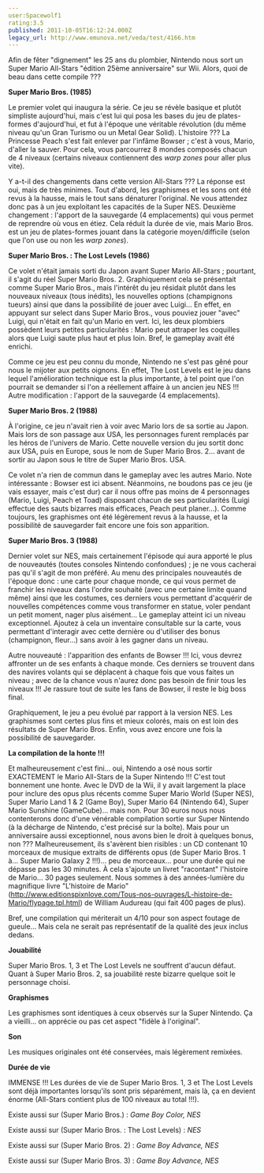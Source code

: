 ```yaml
---
user:Spacewolf1
rating:3.5
published: 2011-10-05T16:12:24.000Z
legacy_url: http://www.emunova.net/veda/test/4166.htm
---
```

Afin de fêter "dignement" les 25 ans du plombier, Nintendo nous sort un Super Mario All-Stars "édition 25ème anniversaire" sur Wii. Alors, quoi de beau dans cette compile ???  

  

**Super Mario Bros. (1985)**  

Le premier volet qui inaugura la série. Ce jeu se révèle basique et plutôt simpliste aujourd'hui, mais c'est lui qui posa les bases du jeu de plates-formes d'aujourd'hui, et fut à l'époque une véritable révolution (du même niveau qu'un Gran Turismo ou un Metal Gear Solid). L'histoire ??? La Princesse Peach s'est fait enlever par l'infâme Bowser ; c'est à vous, Mario, d'aller la sauver. Pour cela, vous parcourrez 8 mondes composés chacun de 4 niveaux (certains niveaux contiennent des _warp zones_ pour aller plus vite).  

Y a-t-il des changements dans cette version All-Stars ??? La réponse est oui, mais de très minimes. Tout d'abord, les graphismes et les sons ont été revus à la hausse, mais le tout sans dénaturer l'original. Ne vous attendez donc pas à un jeu exploitant les capacités de la Super NES. Deuxième changement : l'apport de la sauvegarde (4 emplacements) qui vous permet de reprendre où vous en étiez. Cela réduit la durée de vie, mais Mario Bros. est un jeu de plates-formes jouant dans la catégorie moyen/difficile (selon que l'on use ou non les _warp zones_).  

  

**Super Mario Bros. : The Lost Levels (1986)**  

Ce volet n'était jamais sorti du Japon avant Super Mario All-Stars ; pourtant, il s'agit du réel Super Mario Bros. 2\. Graphiquement cela se présentait comme Super Mario Bros., mais l'intérêt du jeu résidait plutôt dans les nouveaux niveaux (tous inédits), les nouvelles options (champignons tueurs) ainsi que dans la possibilité de jouer avec Luigi... En effet, en appuyant sur select dans Super Mario Bros., vous pouviez jouer "avec" Luigi, qui n'était en fait qu'un Mario en vert. Ici, les deux plombiers possèdent leurs petites particularités : Mario peut attraper les coquilles alors que Luigi saute plus haut et plus loin. Bref, le gameplay avait été enrichi.  

Comme ce jeu est peu connu du monde, Nintendo ne s'est pas gêné pour nous le mijoter aux petits oignons. En effet, The Lost Levels est le jeu dans lequel l'amélioration technique est la plus importante, à tel point que l'on pourrait se demander si l'on a réellement affaire à un ancien jeu NES !!! Autre modification : l'apport de la sauvegarde (4 emplacements).  

  

**Super Mario Bros. 2 (1988)**  

À l'origine, ce jeu n'avait rien à voir avec Mario lors de sa sortie au Japon. Mais lors de son passage aux USA, les personnages furent remplacés par les héros de l'univers de Mario. Cette nouvelle version du jeu sortit donc aux USA, puis en Europe, sous le nom de Super Mario Bros. 2... avant de sortir au Japon sous le titre de Super Mario Bros. USA.  

Ce volet n'a rien de commun dans le gameplay avec les autres Mario. Note intéressante : Bowser est ici absent. Néanmoins, ne boudons pas ce jeu (je vais essayer, mais c'est dur) car il nous offre pas moins de 4 personnages (Mario, Luigi, Peach et Toad) disposant chacun de ses particularités (Luigi effectue des sauts bizarres mais efficaces, Peach peut planer...). Comme toujours, les graphismes ont été légèrement revus à la hausse, et la possibilité de sauvegarder fait encore une fois son apparition.  

  

**Super Mario Bros. 3 (1988)**  

Dernier volet sur NES, mais certainement l'épisode qui aura apporté le plus de nouveautés (toutes consoles Nintendo confondues) ; je ne vous cacherai pas qu'il s'agit de mon préféré. Au menu des principales nouveautés de l'époque donc : une carte pour chaque monde, ce qui vous permet de franchir les niveaux dans l'ordre souhaité (avec une certaine limite quand même) ainsi que les costumes, ces derniers vous permettant d'acquérir de nouvelles compétences comme vous transformer en statue, voler pendant un petit moment, nager plus aisément... Le gameplay atteint ici un niveau exceptionnel. Ajoutez à cela un inventaire consultable sur la carte, vous permettant d'interagir avec cette dernière ou d'utiliser des bonus (champignon, fleur...) sans avoir à les gagner dans un niveau.  

Autre nouveauté : l'apparition des enfants de Bowser !!! Ici, vous devrez affronter un de ses enfants à chaque monde. Ces derniers se trouvent dans des navires volants qui se déplacent à chaque fois que vous faites un niveau ; avec de la chance vous n'aurez donc pas besoin de finir tous les niveaux !!! Je rassure tout de suite les fans de Bowser, il reste le big boss final.  

Graphiquement, le jeu a peu évolué par rapport à la version NES. Les graphismes sont certes plus fins et mieux colorés, mais on est loin des résultats de Super Mario Bros. Enfin, vous avez encore une fois la possibilité de sauvegarder.  

  

**La compilation de la honte !!!**  

Et malheureusement c'est fini... oui, Nintendo a osé nous sortir EXACTEMENT le Mario All-Stars de la Super Nintendo !!! C'est tout bonnement une honte. Avec le DVD de la Wii, il y avait largement la place pour inclure des opus plus récents comme Super Mario World (Super NES), Super Mario Land 1 & 2 (Game Boy), Super Mario 64 (Nintendo 64), Super Mario Sunshine (GameCube)... mais non. Pour 30 euros nous nous contenterons donc d'une vénérable compilation sortie sur Super Nintendo (à la décharge de Nintendo, c'est précisé sur la boîte). Mais pour un anniversaire aussi exceptionnel, nous avons bien le droit à quelques bonus, non ??? Malheureusement, ils s'avèrent bien risibles : un CD contenant 10 morceaux de musique extraits de différents opus (de Super Mario Bros. 1 à... Super Mario Galaxy 2 !!!)... peu de morceaux... pour une durée qui ne dépasse pas les 30 minutes. À cela s'ajoute un livret "racontant" l'histoire de Mario... 30 pages seulement. Nous sommes à des années-lumière du magnifique livre "L'histoire de Mario" (http://www.editionspixnlove.com/Tous-nos-ouvrages/L-histoire-de-Mario/flypage.tpl.html) de William Audureau (qui fait 400 pages de plus).  

Bref, une compilation qui mériterait un 4/10 pour son aspect foutage de gueule... Mais cela ne serait pas représentatif de la qualité des jeux inclus dedans.  

  

  

**Jouabilité**  

Super Mario Bros. 1, 3 et The Lost Levels ne souffrent d'aucun défaut. Quant à Super Mario Bros. 2, sa jouabilité reste bizarre quelque soit le personnage choisi.  

**Graphismes**  

Les graphismes sont identiques à ceux observés sur la Super Nintendo. Ça a vieilli... on apprécie ou pas cet aspect "fidèle à l'original".  

**Son**  

Les musiques originales ont été conservées, mais légèrement remixées.  

**Durée de vie**  

IMMENSE !!! Les durées de vie de Super Mario Bros. 1, 3 et The Lost Levels sont déjà importantes lorsqu'ils sont pris séparément, mais là, ça en devient énorme (All-Stars contient plus de 100 niveaux au total !!!).  

  

Existe aussi sur (Super Mario Bros.) : _Game Boy Color, NES_  

Existe aussi sur (Super Mario Bros. : The Lost Levels) : _NES_  

Existe aussi sur (Super Mario Bros. 2) : _Game Boy Advance, NES_  

Existe aussi sur (Super Mario Bros. 3) : _Game Boy Advance, NES_